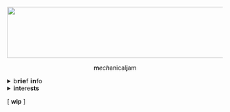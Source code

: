 <p align="center">
  <img width="1000" height="120" src="https://64.media.tumblr.com/a0c72e05fb6cafeadce8ef6df30b17ca/ad444ea1cc96a624-f8/s400x600/6f8b62107e940fd8735ac97662422f1a1a1d4962.pnj">
</p>

<p align="center">
  <b>m</b><i>ech</i>anical<b>j</b>am


<details>
    <summary>b𝗿𝗶𝗲f 𝗶𝗻fo</summary>
    Y<b>ou</b> can <b>cal</b>l me <b>Mar</b>, M<b>ec</b>h, or Mj! N<b>ickn</b>ames <b>ar</b>e <b>ok</b>ay as l<b>on</b>g as t<b>hey</b>'re not i<b>nn</b>apro<b>pria</b>teㅤㅤㅤㅤㅤㅤㅤㅤㅤㅤㅤㅤㅤㅤㅤㅤㅤㅤㅤㅤ<b>c+</b>h if dis<b>play</b>ed ! <b>whi</b>sp2<b>int</b> ㅤㅤㅤㅤㅤㅤㅤㅤㅤㅤㅤㅤㅤㅤㅤㅤㅤㅤㅤㅤㅤㅤㅤㅤㅤㅤㅤㅤㅤㅤㅤㅤㅤㅤㅤㅤㅤㅤㅤㅤㅤㅤㅤㅤㅤㅤㅤㅤㅤㅤ<b>insp</b>o is o<b>ka</b>y , do <b>no</b>t <b>cop</b>y and <b>co</b>ver ㅤㅤㅤㅤㅤㅤㅤㅤㅤㅤㅤㅤㅤㅤㅤㅤㅤㅤㅤㅤㅤㅤㅤㅤㅤㅤㅤㅤㅤㅤㅤㅤㅤㅤㅤㅤㅤㅤㅤㅤㅤㅤㅤㅤㅤHeㅤ/ㅤT<b>he</b>yㅤ,ㅤI<b>NT</b>P 4<b>w</b>5
</details>
<details>
    <summary><b>int</b>ere<b>sts</b></summary>
    <b>Roblox myths</b>ㅤ.ㅤ<b>th</b>e Ama<b>zi</b>ng W<b>or</b>ld of <b>Gum</b>ballㅤ.ㅤRam<b>shack</b>leㅤ.ㅤ<b>Gravi</b>ty F<b>alls</b>ㅤ.ㅤGe<b>nsh</b>in Im<b>pact</b>ㅤ.ㅤ<b>Bun</b>go S<b>tray</b> D<b>ogs</b>ㅤ.ㅤTh<b>e</b> O<b>wl</b> <b>Hou</b>seㅤ.ㅤ<b>Astro</b>nomyㅤ.ㅤ<b>e</b>tcㅤ.ㅤ.ㅤ.
</details>


[ <b>wip</b> ]
